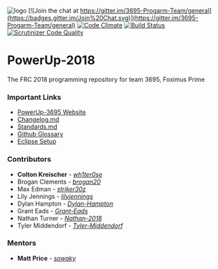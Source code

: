 ![logo](https://github.com/wh1ter0se/PowerUp-2018/blob/master/banner.png?raw=true)
[![Join the chat at https://gitter.im/3695-Progarm-Team/general](https://badges.gitter.im/Join%20Chat.svg)](https://gitter.im/3695-Progarm-Team/general)
[![Code Climate](https://codeclimate.com/github/wh1ter0se/PowerUp-2018.svg)](https://codeclimate.com/github/wh1ter0se/PowerUp-2018)
[![Build Status](https://scrutinizer-ci.com/g/wh1ter0se/PowerUp-2018/badges/build.png?b=master)](https://scrutinizer-ci.com/g/wh1ter0se/PowerUp-2018/build-status/master)
[![Scrutinizer Code Quality](https://scrutinizer-ci.com/g/wh1ter0se/PowerUp-2018/badges/quality-score.png?b=master)](https://scrutinizer-ci.com/g/wh1ter0se/PowerUp-2018/?branch=master)

# PowerUp-2018
The FRC 2018 programming repository for team 3695, Foximus Prime

### Important Links

 - [PowerUp-3695 Website](http://3695.rckreischer.me//)
 - [Changelog.md](https://github.com/wh1ter0se/PowerUp-2018/blob/master/util/Tomes%20of%20Knowledge/Changelog.md)
 - [Standards.md](https://github.com/wh1ter0se/PowerUp-2018/blob/master/util/Tomes%20of%20Knowledge/Standards.md)
 - [Github Glossary](https://help.github.com/articles/github-glossary/)
 - [Eclipse Setup](https://wpilib.screenstepslive.com/s/4485/m/13809/l/599681-installing-eclipse-c-java) 
### Contributors
 * **Colton Kreischer** - [*wh1ter0se*](https://github.com/wh1ter0se)
 * Brogan Clements - [*brogan20*](https://github.com/brogan20)
 * Max Edman - [*striker30z*](https://github.com/striker30z)
 * Lily Jennings - [*lilyjennings*](https://github.com/lilyjennings)
 * Dylan Hampton - [*Dylan-Hampton*](https://github.com/Dylan-Hampton)
 * Grant Eads - [*Grant-Eads*](https://github.com/Grant-Eads)
 * Nathan Turner - [*Nathan-2018*](https://gitHub.com/Nathan-2018)
 * Tyler Middendorf - [*Tyler-Middendorf*](https://github.com/Tyler-Middendorf)

### Mentors
 * **Matt Price** - [*sowaky*](https://github.com/SoWaky)
